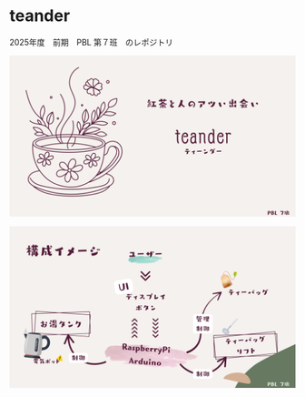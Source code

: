 # teander

2025年度　前期　PBL 第７班　のレポジトリ

![teander](src/img/PBL_report_1.jpg)

![image](src/img/PBL_report_2.jpg)